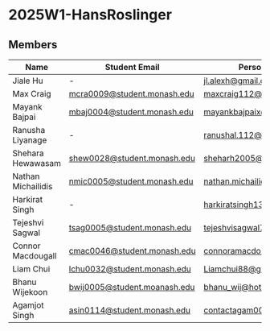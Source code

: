 # 2025W1-HansRoslinger

## Members

| Name                | Student Email                        | Personal Email                         |
|---------------------|------------------------------------|----------------------------------------|
| Jiale Hu           | -                                  | jl.alexh@gmail.com                    |
| Max Craig         | mcra0009@student.monash.edu         | maxcraig112@gmail.com                 |
| Mayank Bajpai     | mbaj0004@student.monash.edu       | mayankbajpaix@gmail.com               |
| Ranusha Liyanage  | -                                  | ranushal.112@gmail.com                |
| Shehara Hewawasam | shew0028@student.monash.edu       | sheharh2005@gmail.com                 |
| Nathan Michailidis | nmic0005@student.monash.edu       | nathan.michailidis@gmail.com          |
| Harkirat Singh    | -                                  | harkiratsingh135790@gmail.com         |
| Tejeshvi Sagwal   | tsag0005@student.monash.edu       | tejeshvisagwal7197@gmail.com          |
| Connor Macdougall | cmac0046@student.monash.edu       | connoramacdougall@gmail.com           |
| Liam Chui         | lchu0032@student.monash.edu       | Liamchui88@gmail.com                  |
| Bhanu Wijekoon    | bwij0005@student.moanash.edu      | bhanu_wij@hotmail.com                 |
| Agamjot Singh     | asin0114@student.monash.edu       | contactagam004@gmail.com              |
